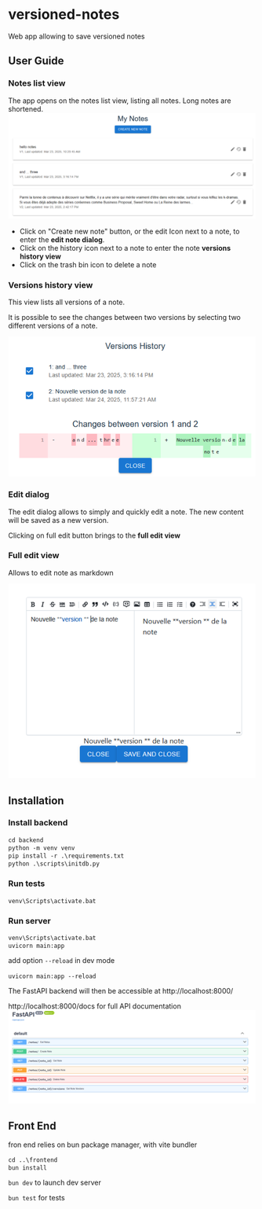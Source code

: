 # versioned-notes
Web app allowing to save versioned notes

## User Guide
### Notes list view
The app opens on the notes list view, listing all notes. Long notes are shortened.
![Notes view](/images/notes.png)

- Click on "Create new note" button, or the edit Icon next to a note, to enter the **edit note dialog**.
- Click on the history icon next to a note to enter the note **versions history view**
- Click on the trash bin icon to delete a note

### Versions history view
This view lists all versions of a note.

It is possible to see the changes between two versions by selecting two different versions of a note.

![Versions view](/images/version.png)

### Edit dialog
The edit dialog allows to simply and quickly edit a note. The new content will be saved as a new version.

Clicking on full edit button brings to the **full edit view**

### Full edit view
Allows to edit note as markdown

![Edit dialog](/images/markdown_editor.png)


## Installation
### Install backend

```
cd backend
python -m venv venv
pip install -r .\requirements.txt
python .\scripts\initdb.py
```


### Run tests

`venv\Scripts\activate.bat`


### Run server

```
venv\Scripts\activate.bat
uvicorn main:app
```

add option `--reload` in dev mode

`uvicorn main:app --reload`

The FastAPI backend will then be accessible at http://localhost:8000/

http://localhost:8000/docs for full API documentation
![Fast API docs](/images/fastapi.png)


## Front End

fron end relies on bun package manager, with vite bundler

```
cd ..\frontend
bun install
```
`bun dev` to launch dev server

`bun test` for tests

